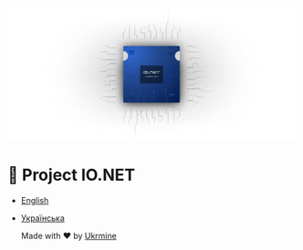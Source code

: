 ![Image alt](https://github.com/ukrmine/ionet/blob/main/pics/mAa0QmH3Nl9IyKqDAZzvuFNZhE0.webp)

# :checkered_flag: Project IO.NET 

- [English](DOCS/EN/README_EN.md)
- [Українська](DOCS/UA/README_UA.md)

  
  Made with :heart: by <a href="https://github.com/ukrmine" target="_blank">Ukrmine</a>


